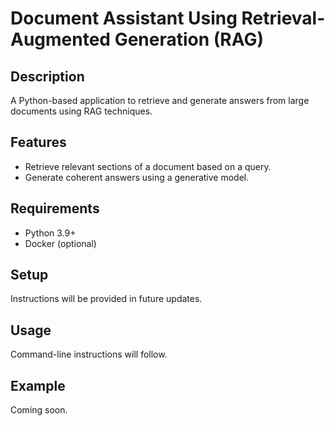 # Document Assistant Using Retrieval-Augmented Generation (RAG)

## Description
A Python-based application to retrieve and generate answers from large documents using RAG techniques.

## Features
- Retrieve relevant sections of a document based on a query.
- Generate coherent answers using a generative model.

## Requirements
- Python 3.9+
- Docker (optional)

## Setup
Instructions will be provided in future updates.

## Usage
Command-line instructions will follow.

## Example
Coming soon.
